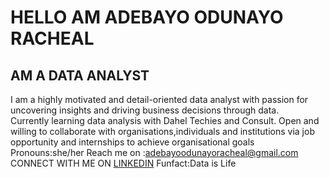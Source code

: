 # HELLO AM ADEBAYO ODUNAYO RACHEAL   
## AM A DATA ANALYST 
 I am a highly motivated and detail-oriented data analyst with passion for uncovering insights and driving business decisions through data.  
 Currently learning data analysis with Dahel Techies and Consult.
 Open and willing to collaborate with organisations,individuals and institutions via job opportunity and internships to achieve organisational goals 
 Pronouns:she/her
 Reach me on :adebayoodunayoracheal@gmail.com 
 CONNECT WITH ME ON [LINKEDIN](www.linkedin.com/in/odunayo-adebayo-33111716b)
 Funfact:Data is Life




